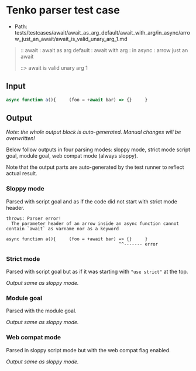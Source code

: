 # Tenko parser test case

- Path: tests/testcases/await/await_as_arg_default/await_with_arg/in_async/arrow_just_an_await/await_is_valid_unary_arg_1.md

> :: await : await as arg default : await with arg : in async : arrow just an await
>
> ::> await is valid unary arg 1

## Input

`````js
async function a(){     (foo = +await bar) => {}     }
`````

## Output

_Note: the whole output block is auto-generated. Manual changes will be overwritten!_

Below follow outputs in four parsing modes: sloppy mode, strict mode script goal, module goal, web compat mode (always sloppy).

Note that the output parts are auto-generated by the test runner to reflect actual result.

### Sloppy mode

Parsed with script goal and as if the code did not start with strict mode header.

`````
throws: Parser error!
  The parameter header of an arrow inside an async function cannot contain `await` as varname nor as a keyword

async function a(){     (foo = +await bar) => {}     }
                                           ^^------- error
`````

### Strict mode

Parsed with script goal but as if it was starting with `"use strict"` at the top.

_Output same as sloppy mode._

### Module goal

Parsed with the module goal.

_Output same as sloppy mode._

### Web compat mode

Parsed in sloppy script mode but with the web compat flag enabled.

_Output same as sloppy mode._

